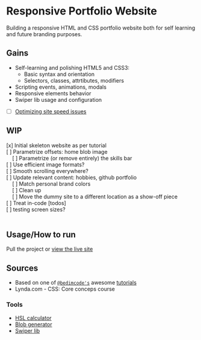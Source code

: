 # Responsive Portfolio Website
  
Building a responsive HTML and CSS portfolio website both for self learning and future branding purposes. <br>



## Gains
- Self-learning and polishing HTML5 and CSS3:
    - Basic syntax and orientation
    - Selectors, classes, attrtibutes, modifiers
- Scripting events, animations, modals
- Responsive elements behavior
- Swiper lib usage and configuration
- [ ] [Optimizing site speed issues](https://pagespeed.web.dev/report?url=http%3A%2F%2Fwww.vnikolin.com%2F&form_factor=mobile)<br>

## WIP
[x] Initial skeleton website as per tutorial<br>
[ ] Parametrize offsets: home blob image<br>
&nbsp;&nbsp;&nbsp;&nbsp;[ ] Parametrize (or remove entirely) the skills bar<br>
[ ] Use efficient image formats?<br>
[ ] Smooth scrolling everywhere?<br>
[ ] Update relevant content: hobbies, github portfolio<br>
&nbsp;&nbsp;&nbsp;&nbsp;[ ] Match personal brand colors<br>
&nbsp;&nbsp;&nbsp;&nbsp;[ ] Clean up<br>
&nbsp;&nbsp;&nbsp;&nbsp;[ ] Move the dummy site to a different location as a show-off piece<br>
[ ] Treat in-code \[todos\]<br>
[ ] testing screen sizes?<br>
<br>



## Usage/How to run
Pull the project or [view the live site](http://www.vnikolin.com/)

## Sources
- Based on one of [`@bedimcode's`](https://github.com/bedimcode) awesome [tutorials](https://youtu.be/27JtRAI3QO8)
- Lynda.com - CSS: Core conceps course

### Tools
- [HSL calculator](https://www.w3schools.com/colors/colors_hsl.asp)
- [Blob generator](https://www.blobmaker.app/)
- [Swiper lib](https://swiperjs.com/)
